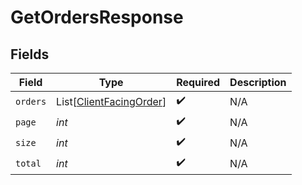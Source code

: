 # GetOrdersResponse


## Fields

| Field                                                               | Type                                                                | Required                                                            | Description                                                         |
| ------------------------------------------------------------------- | ------------------------------------------------------------------- | ------------------------------------------------------------------- | ------------------------------------------------------------------- |
| `orders`                                                            | List[[ClientFacingOrder](../../models/shared/clientfacingorder.md)] | :heavy_check_mark:                                                  | N/A                                                                 |
| `page`                                                              | *int*                                                               | :heavy_check_mark:                                                  | N/A                                                                 |
| `size`                                                              | *int*                                                               | :heavy_check_mark:                                                  | N/A                                                                 |
| `total`                                                             | *int*                                                               | :heavy_check_mark:                                                  | N/A                                                                 |